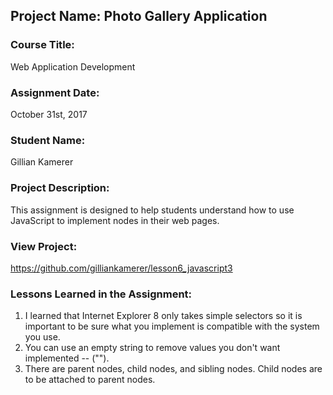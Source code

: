 ## Project Name:  Photo Gallery Application

### Course Title:
Web Application Development

### Assignment Date:  
October 31st, 2017

### Student Name:  
Gillian Kamerer

### Project Description:
This assignment is designed to help students understand how to use JavaScript to implement nodes in their web pages. 

### View Project:
https://github.com/gilliankamerer/lesson6_javascript3

### Lessons Learned in the Assignment:
1. I learned that Internet Explorer 8 only takes simple selectors so it is important to be sure what you implement is compatible with the system you use. 
2. You can use an empty string to remove values you don't want implemented -- ("").
3. There are parent nodes, child nodes, and sibling nodes. Child nodes are to be attached to parent nodes. 
